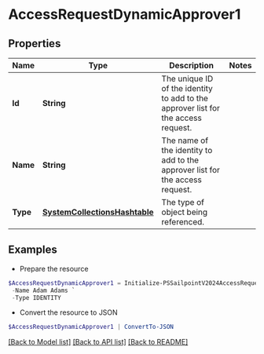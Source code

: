 # AccessRequestDynamicApprover1
## Properties

Name | Type | Description | Notes
------------ | ------------- | ------------- | -------------
**Id** | **String** | The unique ID of the identity to add to the approver list for the access request. | 
**Name** | **String** | The name of the identity to add to the approver list for the access request. | 
**Type** | [**SystemCollectionsHashtable**](.md) | The type of object being referenced. | 

## Examples

- Prepare the resource
```powershell
$AccessRequestDynamicApprover1 = Initialize-PSSailpointV2024AccessRequestDynamicApprover1  -Id 2c91808b6ef1d43e016efba0ce470906 `
 -Name Adam Adams `
 -Type IDENTITY
```

- Convert the resource to JSON
```powershell
$AccessRequestDynamicApprover1 | ConvertTo-JSON
```

[[Back to Model list]](../README.md#documentation-for-models) [[Back to API list]](../README.md#documentation-for-api-endpoints) [[Back to README]](../README.md)

